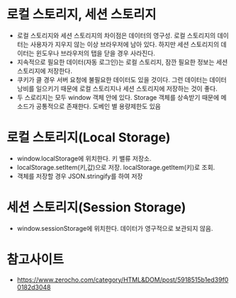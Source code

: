 # 로컬 스토리지, 세션 스토리지

- 로컬 스토리지와 세션 스토리지의 차이점은 데이터의 영구성. 로컬 스토리지의 데이터는 사용자가 지우지 않는 이상 브라우저에 남아 있다. 하지만 세션 스토리지의 데이터는 윈도우나 브라우저의 탭을 닫을 경우 사라진다.
- 지속적으로 필요한 데이터(자동 로그인)는 로컬 스토리지, 잠깐 필요한 정보는 세션 스토리지에 저장한다.
- 쿠키가 클 경우 서버 요청에 불필요한 데이터도 있을 것이다. 그런 데이터는 데이터 낭비를 일으키기 때문에 로컬 스토리지나 세션 스토리지에 저장하는 것이 좋다.
- 두 스로리지는 모두 window 객체 안에 있다. Storage 객체를 상속받기 때문에 메소드가 공통적으로 존재한다. 도베인 별 용량제한도 있음

# 로컬 스토리지(Local Storage)

- window.localStorage에 위치한다. 키 밸류 저장소.
- localStorage.setItem(키,값)으로 저장. localStorage.getItem(키)로 조회.
- 객체를 저장할 경우 JSON.stringify를 하여 저장

# 세션 스토리지(Session Storage)

- window.sessionStorage에 위치한다. 데이터가 영구적으로 보관되지 않음.

# 참고사이트

- https://www.zerocho.com/category/HTML&DOM/post/5918515b1ed39f00182d3048
